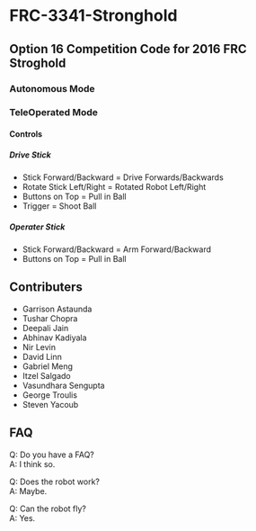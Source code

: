 # FRC-3341-Stronghold

## Option 16 Competition Code for 2016 FRC Stroghold

### Autonomous Mode

### TeleOperated Mode

#### Controls

##### Drive Stick
* Stick Forward/Backward = Drive Forwards/Backwards
* Rotate Stick Left/Right = Rotated Robot Left/Right
* Buttons on Top = Pull in Ball
* Trigger = Shoot Ball

##### Operater Stick
* Stick Forward/Backward = Arm Forward/Backward
* Buttons on Top = Pull in Ball

## Contributers
* Garrison Astaunda
* Tushar Chopra
* Deepali Jain
* Abhinav Kadiyala
* Nir Levin
* David Linn
* Gabriel Meng
* Itzel Salgado
* Vasundhara Sengupta
* George Troulis
* Steven Yacoub

## FAQ
Q: Do you have a FAQ?  
A: I think so.

Q: Does the robot work?  
A: Maybe.

Q: Can the robot fly?  
A: Yes.